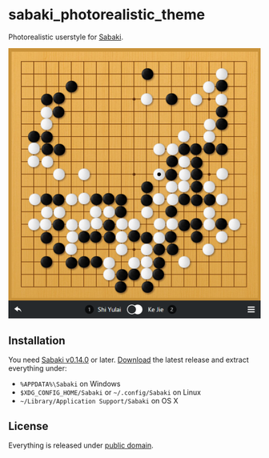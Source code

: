 # sabaki_photorealistic_theme

Photorealistic userstyle for [Sabaki](http://sabaki.yichuanshen.de/).

![Screenshot](screenshot.png)

## Installation

You need [Sabaki v0.14.0](http://sabaki.yichuanshen.de/) or later. [Download](https://github.com/yishn/sabaki_photorealistic_theme/releases) the latest release and extract everything under:

* `%APPDATA%\Sabaki` on Windows
* `$XDG_CONFIG_HOME/Sabaki` or `~/.config/Sabaki` on Linux
* `~/Library/Application Support/Sabaki` on OS X

## License

Everything is released under [public domain](http://creativecommons.org/publicdomain/zero/1.0/).
